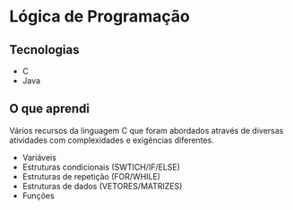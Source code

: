 # Lógica de Programação

## Tecnologias

- C
- Java

## O que aprendi

Vários recursos da linguagem C que foram abordados através de diversas atividades com complexidades e exigências diferentes.

- Variáveis
- Estruturas condicionais (SWTICH/IF/ELSE)
- Estruturas de repetição (FOR/WHILE) 
- Estruturas de dados (VETORES/MATRIZES)
- Funções
